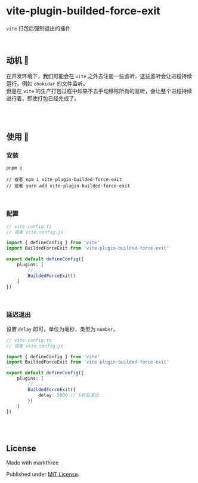 # vite-plugin-builded-force-exit

`vite` 打包后强制退出的插件

<br />

## 动机 🐇

在开发环境下，我们可能会在 `vite` 之外去注册一些监听，这些监听会让进程持续运行，例如 `chokidar` 的文件监听。  
但是在 `vite` 的生产打包过程中如果不去手动移除所有的监听，会让整个进程持续进行着，即使打包已经完成了。

<br />
<br />

## 使用 🦕

### 安装

```shell
pnpm i 

// 或者 npm i vite-plugin-builded-force-exit
// 或者 yarn add vite-plugin-builded-force-exit
```

<br />

### 配置

```ts
// vite.config.ts
// 或者 vite.config.js

import { defineConfig } from 'vite'
import BuildedForceExit from 'vite-plugin-builded-force-exit'

export default defineConfig({
    plugins: [
        // ...
        BuildedForceExit()
    ]
})
```

<br />

### 延迟退出

设置 `delay` 即可，单位为毫秒，类型为 `number`。

```ts
// vite.config.ts
// 或者 vite.config.js

import { defineConfig } from 'vite'
import BuildedForceExit from 'vite-plugin-builded-force-exit'

export default defineConfig({
    plugins: [
        // ...
        BuildedForceExit({
            delay: 5000 // 5秒后退出
        })
    ]
})
```


<br />
<br />

## License

Made with markthree

Published under [MIT License](./LICENSE).

<br />